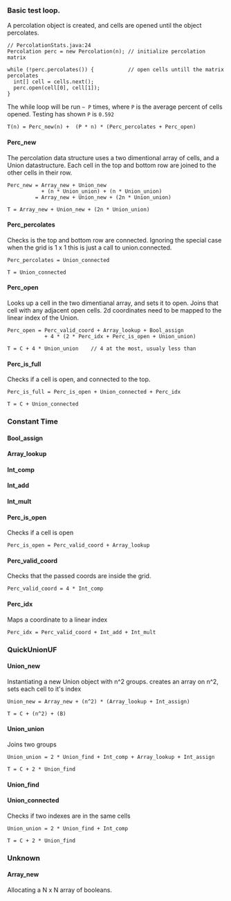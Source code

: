 ### Basic test loop.
A percolation object is created, and cells are 
opened until the object percolates.

    // PercolationStats.java:24
    Percolation perc = new Percolation(n); // initialize percolation matrix

    while (!perc.percolates()) {           // open cells untill the matrix percolates
      int[] cell = cells.next();
      perc.open(cell[0], cell[1]);
    }

The while loop will be run `~ P` times, where `P` is the average
 percent of cells opened. Testing has shown `P` is `0.592`

    T(n) = Perc_new(n) +  (P * n) * (Perc_percolates + Perc_open)

#### Perc_new

The percolation data structure uses a two dimentional array of cells,
and a Union datastructure. Each cell in the top and bottom row are joined
to the other cells in their row.

    Perc_new = Array_new + Union_new
               + (n * Union_union) + (n * Union_union)
             = Array_new + Union_new + (2n * Union_union)

    T = Array_new + Union_new + (2n * Union_union)


#### Perc_percolates
Checks is the top and bottom row are connected.
Ignoring the  special case when the grid is 1 x 1 this is just a call 
to union.connected.

    Perc_percolates = Union_connected

    T = Union_connected

#### Perc_open

Looks up a cell in the two dimentianal array, and sets it to open.
Joins that cell with any adjacent open cells. 2d coordinates need
to be mapped to the linear index of the Union.

    Perc_open = Perc_valid_coord + Array_lookup + Bool_assign
                + 4 * (2 * Perc_idx + Perc_is_open + Union_union)

    T = C + 4 * Union_union    // 4 at the most, usualy less than

#### Perc_is_full
Checks if a cell is open, and connected to the top.

    Perc_is_full = Perc_is_open + Union_connected + Perc_idx

    T = C + Union_connected


### Constant Time

#### Bool_assign
#### Array_lookup
#### Int_comp
#### Int_add
#### Int_mult

#### Perc_is_open
Checks if a cell is open

    Perc_is_open = Perc_valid_coord + Array_lookup

#### Perc_valid_coord
Checks that the passed coords are inside the grid.

    Perc_valid_coord = 4 * Int_comp

#### Perc_idx
Maps a coordinate to a linear index

    Perc_idx = Perc_valid_coord + Int_add + Int_mult


### QuickUnionUF

#### Union_new

Instantiating a new Union object with n^2 groups.
creates an array on n^2, sets each cell to it's index

    Union_new = Array_new + (n^2) * (Array_lookup + Int_assign)

    T = C + (n^2) + (B)

#### Union_union
Joins two groups

    Union_union = 2 * Union_find + Int_comp + Array_lookup + Int_assign

    T = C + 2 * Union_find

#### Union_find

#### Union_connected
Checks if two indexes are in the same cells

    Union_union = 2 * Union_find + Int_comp

    T = C + 2 * Union_find

### Unknown

#### Array_new

Allocating a N x N array of booleans.


